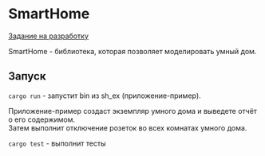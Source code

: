 # SmartHome

[Задание на разработку](exercise.md)

SmartHome - библиотека, которая позволяет моделировать умный дом.

## Запуск
`cargo run` - запустит bin из sh_ex (приложение-пример).  

Приложение-пример создаст экземпляр умного дома и выведете отчёт о его содержимом.  
Затем выполнит отключение розеток во всех комнатах умного дома. 

`cargo test` - выполнит тесты